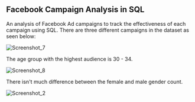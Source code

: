 ## Facebook Campaign Analysis in SQL
An analysis of Facebook Ad campaigns to track the effectiveness of each campaign using SQL. There are three different campaigns in the dataset as seen below:

![Screenshot_7](https://user-images.githubusercontent.com/113240043/214524127-79f2b5df-d68b-401a-bdee-85c562497470.png)

The age group with the highest audience is 30 - 34.

![Screenshot_8](https://user-images.githubusercontent.com/113240043/214527105-f97ca2fc-4421-49f0-a338-c54fd9b18f05.png)

There isn't much difference between the female and male gender count. 

![Screenshot_2](https://github.com/moriamsulaimon/Facebook-Campaign-Analysis-in-SQL/assets/113240043/e1c5c168-c37a-4e81-b871-3f4f48bd9dd3)

